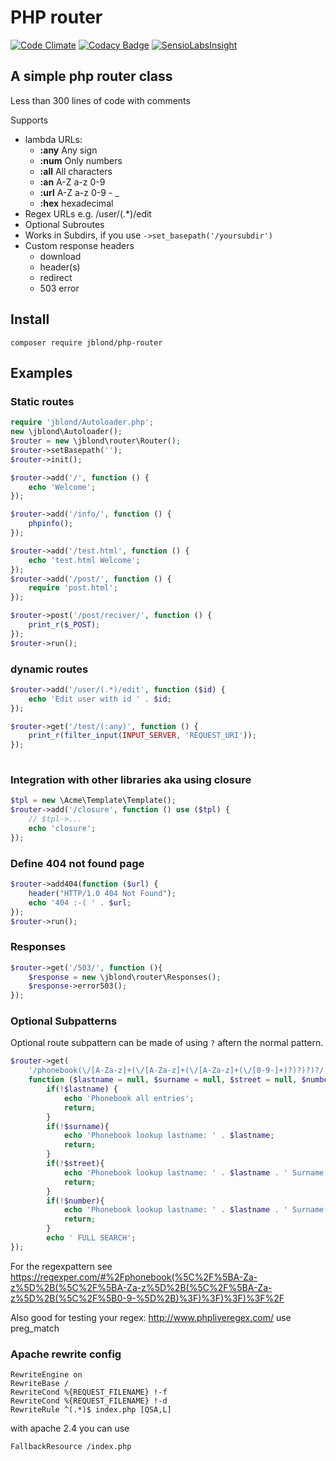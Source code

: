 PHP router
======================

[![Code Climate](https://codeclimate.com/github/JBlond/php-router/badges/gpa.svg)](https://codeclimate.com/github/JBlond/php-router) [![Codacy Badge](https://api.codacy.com/project/badge/Grade/a89005f98a484c2db2baa832c5bd573b)](https://www.codacy.com/app/leet31337/php-router?utm_source=github.com&amp;utm_medium=referral&amp;utm_content=JBlond/php-router&amp;utm_campaign=Badge_Grade)  [![SensioLabsInsight](https://insight.sensiolabs.com/projects/9dcb9412-a54b-491d-afc1-072b97cc4ecc/mini.png)](https://insight.sensiolabs.com/projects/9dcb9412-a54b-491d-afc1-072b97cc4ecc)

## A simple php router class

Less than 300 lines of code with comments

Supports  
- lambda URLs: 
	- **:any** Any sign
	- **:num** Only numbers
	- **:all** All characters
	- **:an** A-Z a-z 0-9
	- **:url** A-Z a-z 0-9 - _ 
	- **:hex** hexadecimal 
- Regex URLs e.g. /user/(.*)/edit
- Optional Subroutes
- Works in Subdirs, if you use `->set_basepath('/yoursubdir')` 
- Custom response headers
	- download
	- header(s)
	- redirect
	- 503 error

## Install

```
composer require jblond/php-router
```

## Examples

### Static routes
```PHP
require 'jblond/Autoloader.php';
new \jblond\Autoloader();
$router = new \jblond\router\Router();
$router->setBasepath('');
$router->init();

$router->add('/', function () {
    echo 'Welcome';
});

$router->add('/info/', function () {
    phpinfo();
});

$router->add('/test.html', function () {
    echo 'test.html Welcome';
});
$router->add('/post/', function () {
	require 'post.html';
});

$router->post('/post/reciver/', function () {
    print_r($_POST);
});
$router->run();
```

### dynamic routes
```PHP	
$router->add('/user/(.*)/edit', function ($id) {
    echo 'Edit user with id ' . $id;
});

$router->get('/test/(:any)', function () {
    print_r(filter_input(INPUT_SERVER, 'REQUEST_URI'));
});
	
```

### Integration with other libraries aka using closure
```PHP
$tpl = new \Acme\Template\Template();
$router->add('/closure', function () use ($tpl) {
    // $tpl->...
    echo 'closure';
});
```

### Define 404 not found page	
	
```PHP
$router->add404(function ($url) {
    header("HTTP/1.0 404 Not Found");
    echo '404 :-( ' . $url;
});
$router->run();
```

### Responses
```PHP
$router->get('/503/', function (){
    $response = new \jblond\router\Responses();
    $response->error503();
});
```

### Optional Subpatterns
Optional route subpattern can be made of using `?`  aftern the normal pattern.

```PHP
$router->get(
    '/phonebook(\/[A-Za-z]+(\/[A-Za-z]+(\/[A-Za-z]+(\/[0-9-]+)?)?)?)?/',
    function ($lastname = null, $surname = null, $street = null, $number = null) {
        if(!$lastname) {
            echo 'Phonebook all entries';
            return;
        }
        if(!$surname){
            echo 'Phonebook lookup lastname: ' . $lastname;
            return;
        }
        if(!$street){
            echo 'Phonebook lookup lastname: ' . $lastname . ' Surname: ' . $surname;
            return;
        }
        if(!$number){
            echo 'Phonebook lookup lastname: ' . $lastname . ' Surname: ' . $surname . ' Street: ' . $street;
            return;
        }
        echo ' FULL SEARCH';
});
```

For the regexpattern see https://regexper.com/#%2Fphonebook(%5C%2F%5BA-Za-z%5D%2B(%5C%2F%5BA-Za-z%5D%2B(%5C%2F%5BA-Za-z%5D%2B(%5C%2F%5B0-9-%5D%2B)%3F)%3F)%3F)%3F%2F

Also good for testing your regex: http://www.phpliveregex.com/ use preg_match

### Apache rewrite config

```
RewriteEngine on
RewriteBase /
RewriteCond %{REQUEST_FILENAME} !-f
RewriteCond %{REQUEST_FILENAME} !-d
RewriteRule ^(.*)$ index.php [QSA,L]
```

with apache 2.4 you can use

```
FallbackResource /index.php
```

